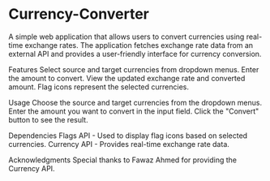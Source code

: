 # Currency-Converter
A simple web application that allows users to convert currencies using real-time exchange rates. The application fetches exchange rate data from an external API and provides a user-friendly interface for currency conversion.

Features
Select source and target currencies from dropdown menus.
Enter the amount to convert.
View the updated exchange rate and converted amount.
Flag icons represent the selected currencies.

Usage
Choose the source and target currencies from the dropdown menus.
Enter the amount you want to convert in the input field.
Click the "Convert" button to see the result.

Dependencies
Flags API - Used to display flag icons based on selected currencies.
Currency API - Provides real-time exchange rate data.

Acknowledgments
Special thanks to Fawaz Ahmed for providing the Currency API.
